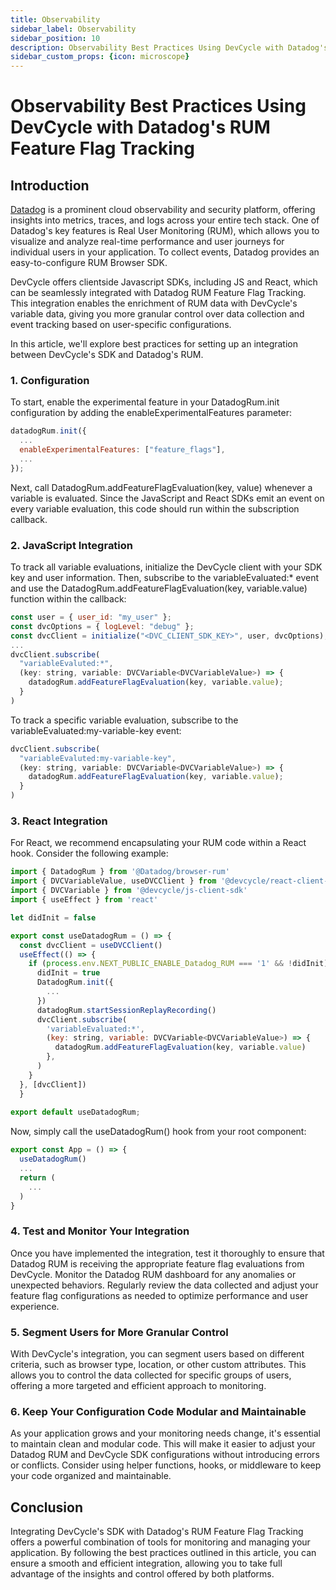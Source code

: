 ```yaml
---
title: Observability
sidebar_label: Observability
sidebar_position: 10
description: Observability Best Practices Using DevCycle with Datadog's RUM Feature Flag Tracking
sidebar_custom_props: {icon: microscope}
---
```


# Observability Best Practices Using DevCycle with Datadog's RUM Feature Flag Tracking

## Introduction

[Datadog](https://www.Datadoghq.com/) is a prominent cloud observability and security platform, offering insights into metrics, traces, and logs across your entire tech stack. One of Datadog's key features is Real User Monitoring (RUM), which allows you to visualize and analyze real-time performance and user journeys for individual users in your application. To collect events, Datadog provides an easy-to-configure RUM Browser SDK.

DevCycle offers clientside Javascript SDKs, including JS and React, which can be seamlessly integrated with Datadog RUM Feature Flag Tracking. This integration enables the enrichment of RUM data with DevCycle's variable data, giving you more granular control over data collection and event tracking based on user-specific configurations.

In this article, we'll explore best practices for setting up an integration between DevCycle's SDK and Datadog's RUM.

### 1. Configuration

To start, enable the experimental feature in your DatadogRum.init configuration by adding the enableExperimentalFeatures parameter:

```javascript
datadogRum.init({
  ...
  enableExperimentalFeatures: ["feature_flags"],
  ...
});
```

Next, call DatadogRum.addFeatureFlagEvaluation(key, value) whenever a variable is evaluated. Since the JavaScript and React SDKs emit an event on every variable evaluation, this code should run within the subscription callback.

### 2. JavaScript Integration

To track all variable evaluations, initialize the DevCycle client with your SDK key and user information. Then, subscribe to the variableEvaluated:* event and use the DatadogRum.addFeatureFlagEvaluation(key, variable.value) function within the callback:

```javascript
const user = { user_id: "my_user" };
const dvcOptions = { logLevel: "debug" };
const dvcClient = initialize("<DVC_CLIENT_SDK_KEY>", user, dvcOptions); 
...
dvcClient.subscribe(
  "variableEvaluted:*",
  (key: string, variable: DVCVariable<DVCVariableValue>) => {
    datadogRum.addFeatureFlagEvaluation(key, variable.value);
  }
)
```
To track a specific variable evaluation, subscribe to the variableEvaluated:my-variable-key event:

```javascript
dvcClient.subscribe(
  "variableEvaluted:my-variable-key",
  (key: string, variable: DVCVariable<DVCVariableValue>) => {
    datadogRum.addFeatureFlagEvaluation(key, variable.value);
  }
)
```

### 3. React Integration
For React, we recommend encapsulating your RUM code within a React hook. Consider the following example:

```javascript
import { DatadogRum } from '@Datadog/browser-rum'
import { DVCVariableValue, useDVCClient } from '@devcycle/react-client-sdk'
import { DVCVariable } from '@devcycle/js-client-sdk'
import { useEffect } from 'react'

let didInit = false

export const useDatadogRum = () => {
  const dvcClient = useDVCClient()
  useEffect(() => {
    if (process.env.NEXT_PUBLIC_ENABLE_Datadog_RUM === '1' && !didInit) {
      didInit = true
      DatadogRum.init({
        ...
      })
      datadogRum.startSessionReplayRecording()
      dvcClient.subscribe(
        'variableEvaluated:*',
        (key: string, variable: DVCVariable<DVCVariableValue>) => {
          datadogRum.addFeatureFlagEvaluation(key, variable.value)
        },
      )
    }
  }, [dvcClient])
  }
  
export default useDatadogRum;
```

Now, simply call the useDatadogRum() hook from your root component:

```javascript
export const App = () => {
  useDatadogRum()
  ...
  return (
    ...
  )
}
```

### 4. Test and Monitor Your Integration

Once you have implemented the integration, test it thoroughly to ensure that Datadog RUM is receiving the appropriate feature flag evaluations from DevCycle. Monitor the Datadog RUM dashboard for any anomalies or unexpected behaviors. Regularly review the data collected and adjust your feature flag configurations as needed to optimize performance and user experience.

### 5. Segment Users for More Granular Control

With DevCycle's integration, you can segment users based on different criteria, such as browser type, location, or other custom attributes. This allows you to control the data collected for specific groups of users, offering a more targeted and efficient approach to monitoring.

### 6. Keep Your Configuration Code Modular and Maintainable

As your application grows and your monitoring needs change, it's essential to maintain clean and modular code. This will make it easier to adjust your Datadog RUM and DevCycle SDK configurations without introducing errors or conflicts. Consider using helper functions, hooks, or middleware to keep your code organized and maintainable.

## Conclusion

Integrating DevCycle's SDK with Datadog's RUM Feature Flag Tracking offers a powerful combination of tools for monitoring and managing your application. By following the best practices outlined in this article, you can ensure a smooth and efficient integration, allowing you to take full advantage of the insights and control offered by both platforms.
